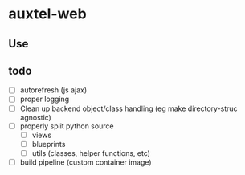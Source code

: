 # auxtel-web

## Use

## todo
- [ ] autorefresh (js ajax)
- [ ] proper logging
- [ ] Clean up backend object/class handling (eg make directory-struc agnostic)
- [ ] properly split python source
  - [ ] views
  - [ ] blueprints
  - [ ] utils (classes, helper functions, etc)
- [ ] build pipeline (custom container image)

